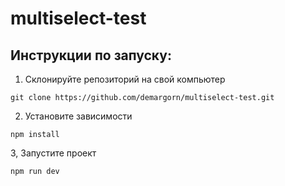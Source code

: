 # multiselect-test

## Инструкции по запуску:

1. Склонируйте репозиторий на свой компьютер

```
git clone https://github.com/demargorn/multiselect-test.git

```

2. Установите зависимости

```
npm install
```

3, Запустите проект

```
npm run dev
```
